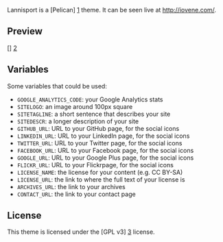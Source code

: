 Lannisport is a [Pelican] [1] theme. It can be seen live at http://iovene.com/.

## Preview
[] [2]

## Variables

Some variables that could be used:

 *  `GOOGLE_ANALYTICS_CODE`: your Google Analytics stats
 *  `SITELOGO`: an image around 100px square
 *  `SITETAGLINE`: a short sentence that describes your site
 *  `SITEDESCR`: a longer description of your site
 *  `GITHUB_URL`: URL to your GitHub page, for the social icons
 *  `LINKEDIN_URL`: URL to your LinkedIn page, for the social icons
 *  `TWITTER_URL`: URL to your Twitter page, for the social icons
 *  `FACEBOOK_URL`: URL to your Facebook page, for the social icons
 *  `GOOGLE_URL`: URL to your Google Plus page, for the social icons
 *  `FLICKR_URL`: URL to your Flickrpage, for the social icons
 *  `LICENSE_NAME`: the license for your content (e.g. CC BY-SA)
 *  `LICENSE_URL`: the link to where the full text of your license is
 *  `ARCHIVES_URL`: the link to your archives
 *  `CONTACT_URL`: the link to your contact page

## License

This theme is licensed under the [GPL v3] [3] license.

  [1]: https://github.com/getpelican/pelican/ "Pelican"
  [2]: https://raw.github.com/siovene/lannisport/master/preview.png "Lannisport"
  [3]: https://raw.github.com/siovene/lannisport/master/LICENSE

